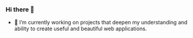 ### Hi there 👋

- 🔭 I’m currently working on projects that deepen my understanding and ability to create useful and beautiful web applications.
